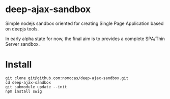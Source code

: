 deep-ajax-sandbox
====

Simple nodejs sandbox oriented for creating Single Page Application based on deepjs tools.

In early alpha state for now, the final aim is to provides a complete SPA/Thin Server sandbox.


Install
===

```shell
git clone git@github.com:nomocas/deep-ajax-sandbox.git
cd deep-ajax-sandbox
git submodule update --init
npm install swig
```